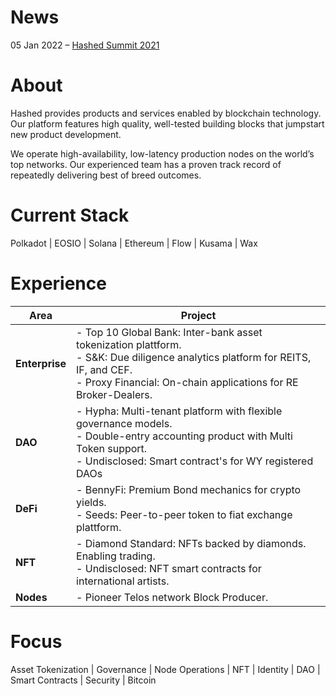 # News
05 Jan 2022 – [Hashed Summit 2021](/team)

# About

Hashed provides products and services enabled by blockchain technology. Our platform features high quality, well-tested building blocks that jumpstart new product development.

We operate high-availability, low-latency production nodes on the world’s top networks. Our experienced team has a proven track record of repeatedly delivering best of breed outcomes.
# Current Stack

Polkadot | EOSIO | Solana | Ethereum | Flow | Kusama | Wax



# Experience

| Area | Project |
| ----------- | ----------- |
| **Enterprise**     | - Top 10 Global Bank: Inter-bank asset tokenization plattform.<br /> - S&K: Due diligence analytics platform for REITS, IF, and CEF.<br /> -  Proxy Financial: On-chain applications for RE Broker-Dealers.      |
| **DAO**   | - Hypha: Multi-tenant platform with flexible governance models.<br />  - Double-entry accounting product with Multi Token support.<br /> - Undisclosed: Smart contract's for  WY registered DAOs<br />|
| **DeFi** | - BennyFi: Premium Bond mechanics for crypto yields.<br /> - Seeds: Peer-to-peer token to fiat exchange plattform.<br />|
| **NFT**  | - Diamond Standard: NFTs backed by diamonds. Enabling trading.<br />- Undisclosed: NFT smart contracts for international artists.<br />|
| **Nodes**  | - Pioneer Telos network Block Producer.<br /> |

# Focus

Asset Tokenization | Governance | Node Operations | NFT | Identity | DAO | Smart Contracts | Security | Bitcoin 


